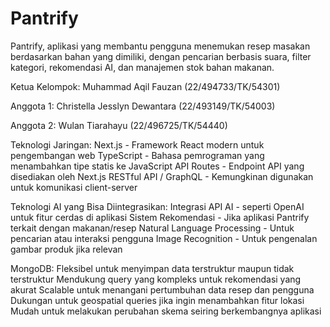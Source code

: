 # Pantrify
Pantrify, aplikasi yang membantu pengguna menemukan resep masakan berdasarkan bahan yang dimiliki, dengan pencarian berbasis suara, filter kategori, rekomendasi AI, dan manajemen stok bahan makanan.

Ketua Kelompok: Muhammad Aqil Fauzan (22/494733/TK/54301)

Anggota 1: Christella Jesslyn Dewantara (22/493149/TK/54003)

Anggota 2: Wulan Tiarahayu (22/496725/TK/54440)

Teknologi Jaringan:
Next.js - Framework React modern untuk pengembangan web
TypeScript - Bahasa pemrograman yang menambahkan tipe statis ke JavaScript
API Routes - Endpoint API yang disediakan oleh Next.js
RESTful API / GraphQL - Kemungkinan digunakan untuk komunikasi client-server

Teknologi AI yang Bisa Diintegrasikan:
Integrasi API AI - seperti OpenAI untuk fitur cerdas di aplikasi
Sistem Rekomendasi - Jika aplikasi Pantrify terkait dengan makanan/resep
Natural Language Processing - Untuk pencarian atau interaksi pengguna
Image Recognition - Untuk pengenalan gambar produk jika relevan

MongoDB:
Fleksibel untuk menyimpan data terstruktur maupun tidak terstruktur
Mendukung query yang kompleks untuk rekomendasi yang akurat
Scalable untuk menangani pertumbuhan data resep dan pengguna
Dukungan untuk geospatial queries jika ingin menambahkan fitur lokasi
Mudah untuk melakukan perubahan skema seiring berkembangnya aplikasi
